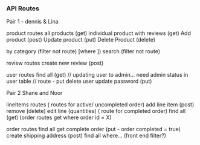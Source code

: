
### API Routes

Pair 1 - dennis & Lina

product routes
  all products (get)
  individual product with reviews (get)
  Add product (post)
  Update product (put)
  Delete Product (delete)

  by category (filter not route) [where ])
  search (filter not route)

review routes
  create new review (post)

user routes
  find all (get)
  // updating user to admin... need admin status in user table
  // route - put
  delete user
  update password (put)


Pair 2 Shane and Noor

lineItems routes
( routes for active/ uncompleted order)
  add line item (post)
  remove (delete)
  edit line (quantities)
( route for completed order)
  find all (get) (order routes get where order id = X)

order routes
  find all get
  complete order (put - order completed  = true)
  create shipping address (post)
  find all where... (front end filter?)



